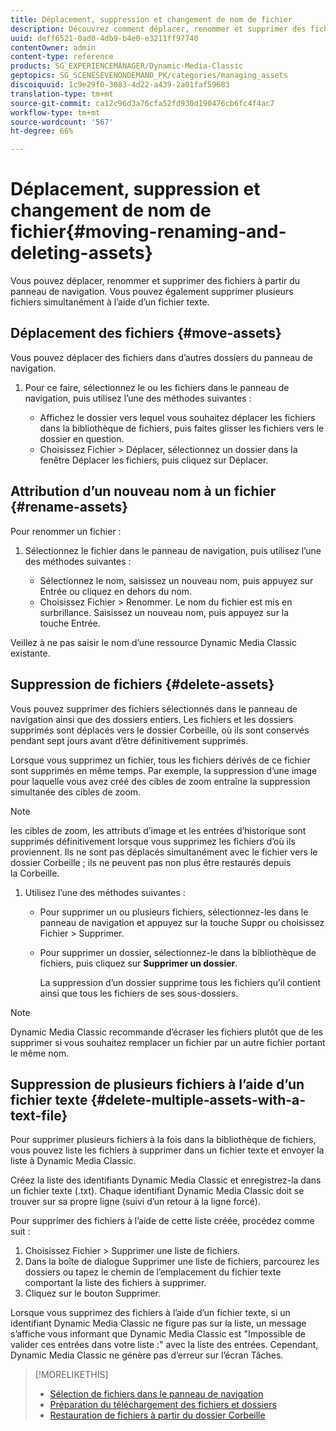 ```yaml
---
title: Déplacement, suppression et changement de nom de fichier
description: Découvrez comment déplacer, renommer et supprimer des fichiers.
uuid: deff6521-0ad0-4db9-b4e0-e3211ff97740
contentOwner: admin
content-type: reference
products: SG_EXPERIENCEMANAGER/Dynamic-Media-Classic
geptopics: SG_SCENESEVENONDEMAND_PK/categories/managing_assets
discoiquuid: 1c9e29f0-3083-4d22-a439-2a01faf59683
translation-type: tm+mt
source-git-commit: ca12c96d3a76cfa52fd930d190476cb6fc4f4ac7
workflow-type: tm+mt
source-wordcount: '567'
ht-degree: 66%

---
```



# Déplacement, suppression et changement de nom de fichier{#moving-renaming-and-deleting-assets}

Vous pouvez déplacer, renommer et supprimer des fichiers à partir du panneau de navigation. Vous pouvez également supprimer plusieurs fichiers simultanément à l’aide d’un fichier texte.

## Déplacement des fichiers {#move-assets}

Vous pouvez déplacer des fichiers dans d’autres dossiers du panneau de navigation.

1. Pour ce faire, sélectionnez le ou les fichiers dans le panneau de navigation, puis utilisez l’une des méthodes suivantes :

   * Affichez le dossier vers lequel vous souhaitez déplacer les fichiers dans la bibliothèque de fichiers, puis faites glisser les fichiers vers le dossier en question.
   * Choisissez Fichier > Déplacer, sélectionnez un dossier dans la fenêtre Déplacer les fichiers, puis cliquez sur Déplacer.

## Attribution d’un nouveau nom à un fichier  {#rename-assets}

Pour renommer un fichier :

1. Sélectionnez le fichier dans le panneau de navigation, puis utilisez l’une des méthodes suivantes :

   * Sélectionnez le nom, saisissez un nouveau nom, puis appuyez sur Entrée ou cliquez en dehors du nom.
   * Choisissez Fichier > Renommer. Le nom du fichier est mis en surbrillance. Saisissez un nouveau nom, puis appuyez sur la touche Entrée.

Veillez à ne pas saisir le nom d’une ressource Dynamic Media Classic existante.

## Suppression de fichiers {#delete-assets}

Vous pouvez supprimer des fichiers sélectionnés dans le panneau de navigation ainsi que des dossiers entiers. Les fichiers et les dossiers supprimés sont déplacés vers le dossier Corbeille, où ils sont conservés pendant sept jours avant d’être définitivement supprimés.

Lorsque vous supprimez un fichier, tous les fichiers dérivés de ce fichier sont supprimés en même temps. Par exemple, la suppression d’une image pour laquelle vous avez créé des cibles de zoom entraîne la suppression simultanée des cibles de zoom.

>[!NOTE]
>
>les cibles de zoom, les attributs d’image et les entrées d’historique sont supprimés définitivement lorsque vous supprimez les fichiers d’où ils proviennent. Ils ne sont pas déplacés simultanément avec le fichier vers le dossier Corbeille ; ils ne peuvent pas non plus être restaurés depuis la Corbeille.

1. Utilisez l’une des méthodes suivantes :

   * Pour supprimer un ou plusieurs fichiers, sélectionnez-les dans le panneau de navigation et appuyez sur la touche Suppr ou choisissez Fichier > Supprimer.
   * Pour supprimer un dossier, sélectionnez-le dans la bibliothèque de fichiers, puis cliquez sur **Supprimer un dossier**.

      La suppression d’un dossier supprime tous les fichiers qu’il contient ainsi que tous les fichiers de ses sous-dossiers.

>[!NOTE]
>
>Dynamic Media Classic recommande d’écraser les fichiers plutôt que de les supprimer si vous souhaitez remplacer un fichier par un autre fichier portant le même nom.

## Suppression de plusieurs fichiers à l’aide d’un fichier texte {#delete-multiple-assets-with-a-text-file}

Pour supprimer plusieurs fichiers à la fois dans la bibliothèque de fichiers, vous pouvez liste les fichiers à supprimer dans un fichier texte et envoyer la liste à Dynamic Media Classic.

Créez la liste des identifiants Dynamic Media Classic et enregistrez-la dans un fichier texte (.txt). Chaque identifiant Dynamic Media Classic doit se trouver sur sa propre ligne (suivi d’un retour à la ligne forcé).

Pour supprimer des fichiers à l’aide de cette liste créée, procédez comme suit :

1. Choisissez Fichier > Supprimer une liste de fichiers.
1. Dans la boîte de dialogue Supprimer une liste de fichiers, parcourez les dossiers ou tapez le chemin de l’emplacement du fichier texte comportant la liste des fichiers à supprimer.
1. Cliquez sur le bouton Supprimer.

Lorsque vous supprimez des fichiers à l’aide d’un fichier texte, si un identifiant Dynamic Media Classic ne figure pas sur la liste, un message s’affiche vous informant que Dynamic Media Classic est &quot;Impossible de valider ces entrées dans votre liste :&quot; avec la liste des entrées. Cependant, Dynamic Media Classic ne génère pas d’erreur sur l’écran Tâches.

>[!MORELIKETHIS]
>
>* [Sélection de fichiers dans le panneau de navigation](selecting-assets-browse-panel.md#selecting_assets_in_the_browse_panel)
>* [Préparation du téléchargement des fichiers et dossiers](uploading-files.md#preparing_your_assets_and_folders_for_uploading)
>* [Restauration de fichiers à partir du dossier Corbeille](trash-folder.md#restoring_assets_from_the_trash_folder)

